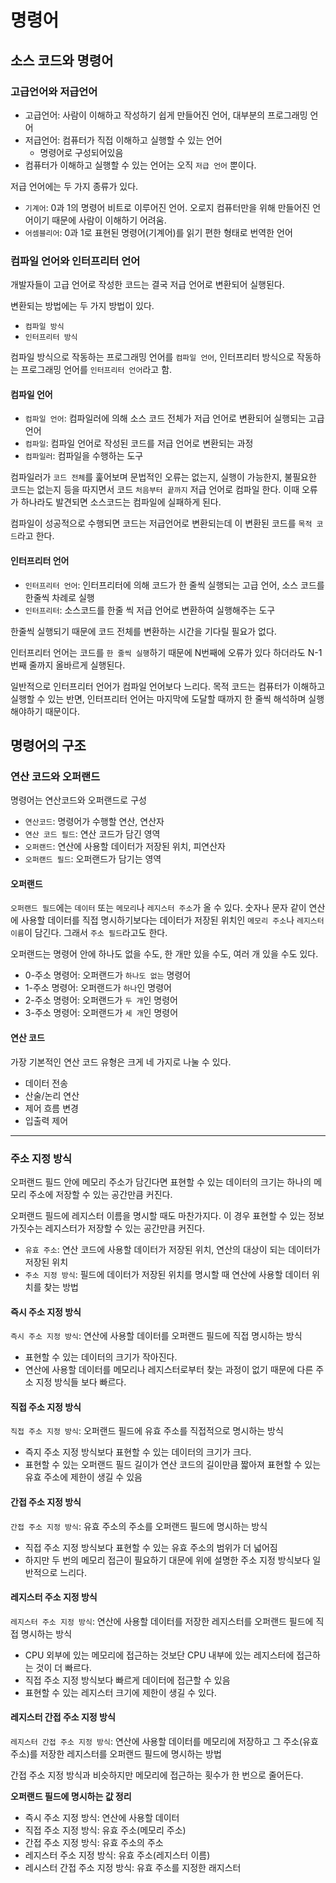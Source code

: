 # 명령어
## 소스 코드와 명령어
### 고급언어와 저급언어
- 고급언어: 사람이 이해하고 작성하기 쉽게 만들어진 언어, 대부분의 프로그래밍 언어
- 저급언어: 컴퓨터가 직접 이해하고 실행할 수 있는 언어
  - 명령어로 구성되어있음
- 컴퓨터가 이해하고 실행할 수 있는 언어는 오직 `저급 언어` 뿐이다.

저급 언어에는 두 가지 종류가 있다.
- `기계어`: 0과 1의 명령어 비트로 이루어진 언어. 오로지 컴퓨터만을 위해 만들어진 언어이기 때문에 사람이 이해하기 어려움.
- `어셈블리어`: 0과 1로 표현된 명령어(기계어)를 읽기 편한 형태로 번역한 언어

### 컴파일 언어와 인터프리터 언어
개발자들이 고급 언어로 작성한 코드는 결국 저급 언어로 변환되어 실행된다. 

변환되는 방법에는 두 가지 방법이 있다.
- `컴파일 방식`
- `인터프리터 방식`

컴파일 방식으로 작동하는 프로그래밍 언어를 `컴파일 언어`, 인터프리터 방식으로 작동하는 프로그래밍 언어를 `인터프리터 언어`라고 함.

#### 컴파일 언어
- `컴파일 언어`: 컴파일러에 의해 소스 코드 전체가 저급 언어로 변환되어 실행되는 고급 언어
- `컴파일`: 컴파일 언어로 작성된 코드를 저급 언어로 변환되는 과정 
- `컴파일러`: 컴파일을 수행하는 도구 

컴파일러가 `코드 전체`를 훑어보며 문법적인 오류는 없는지, 실행이 가능한지, 불필요한 코드는 없는지 등을 따지면서 코드 `처음부터 끝까지` 저급 언어로 컴파일 한다. 이때 오류가 하나라도 발견되면 소스코드는 컴파일에 실패하게 된다.

컴파일이 성공적으로 수행되면 코드는 저급언어로 변환되는데 이 변환된 코드를 `목적 코드`라고 한다.

#### 인터프리터 언어
- `인터프리터 언어`: 인터프리터에 의해 코드가 한 줄씩 실행되는 고급 언어, 소스 코드를 한줄씩 차례로 실행
- `인터프리터`: 소스코드를 한줄 씩 저급 언어로 변환하여 실행해주는 도구

한줄씩 실행되기 때문에 코드 전체를 변환하는 시간을 기다릴 필요가 없다.

인터프리터 언어는 코드를 `한 줄씩 실행`하기 때문에 N번째에 오류가 있다 하더라도 N-1번째 줄까지 올바르게 실행된다.

일반적으로 인터프리터 언어가 컴파일 언어보다 느리다. 목적 코드는 컴퓨터가 이해하고 실행할 수 있는 반면, 인터프리터 언어는 마지막에 도달할 때까지 한 줄씩 해석하며 실행해야하기 때문이다.

## 명령어의 구조
### 연산 코드와 오퍼랜드
명령어는 연산코드와 오퍼랜드로 구성
- `연산코드`: 명령어가 수행할 연산, 연산자
- `연산 코드 필드`: 연산 코드가 담긴 영역
- `오퍼랜드`: 연산에 사용할 데이터가 저장된 위치, 피연산자
- `오퍼랜드 필드`: 오퍼랜드가 담기는 영역

#### 오퍼랜드
`오퍼랜드 필드`에는 `데이터` 또는 `메모리`나 `레지스터 주소`가 올 수 있다. 숫자나 문자 같이 연산에 사용할 데이터를 직접 명시하기보다는 데이터가 저장된 위치인 `메모리 주소`나 `레지스터 이름`이 담긴다. 그래서 `주소 필드`라고도 한다.

오퍼랜드는 명령어 안에 하나도 없을 수도, 한 개만 있을 수도, 여러 개 있을 수도 있다.
- 0-주소 명령어: 오퍼랜드가 `하나도 없는` 명령어
- 1-주소 명령어: 오퍼랜드가 `하나`인 명령어
- 2-주소 명령어: 오퍼랜드가 `두 개`인 명령어
- 3-주소 명령어: 오퍼랜드가 `세 개`인 명령어

#### 연산 코드
가장 기본적인 연산 코드 유형은 크게 네 가지로 나눌 수 있다.
- 데이터 전송
- 산술/논리 연산
- 제어 흐름 변경
- 입출력 제어
<hr>

### 주소 지정 방식
오퍼랜드 필드 안에 메모리 주소가 담긴다면 표현할 수 있는 데이터의 크기는 하나의 메모리 주소에 저장할 수 있는 공간만큼 커진다.

오퍼랜드 필드에 레지스터 이름을 명시할 때도 마찬가지다. 이 경우 표현할 수 있는 정보 가짓수는 레지스터가 저장할 수 있는 공간만큼 커진다.

- `유효 주소`: 연산 코드에 사용할 데이터가 저장된 위치, 연산의 대상이 되는 데이터가 저장된 위치
- `주소 지정 방식`: 필드에 데이터가 저장된 위치를 명시할 때 연산에 사용할 데이터 위치를 찾는 방법

#### 즉시 주소 지정 방식
`즉시 주소 지정 방식`: 연산에 사용할 데이터를 오퍼랜드 필드에 직접 명시하는 방식
- 표현할 수 있는 데이터의 크기가 작아진다.
- 연산에 사용할 데이터를 메모리나 레지스터로부터 찾는 과정이 없기 때문에 다른 주소 지정 방식들 보다 빠르다.

#### 직접 주소 지정 방식
`직접 주소 지정 방식`: 오퍼랜드 필드에 유효 주소를 직접적으로 명시하는 방식
- 즉지 주소 지정 방식보다 표현할 수 있는 데이터의 크기가 크다.
- 표현할 수 있는 오퍼랜드 필드 길이가 연산 코드의 길이만큼 짧아져 표현할 수 있는 유효 주소에 제한이 생길 수 있음

#### 간접 주소 지정 방식
`간접 주소 지정 방식`: 유효 주소의 주소를 오퍼랜드 필드에 명시하는 방식
- 직접 주소 지정 방식보다 표현할 수 있는 유효 주소의 범위가 더 넓어짐
- 하지만 두 번의 메모리 접근이 필요하기 대문에 위에 설명한 주소 지정 방식보다 일반적으로 느리다.

#### 레지스터 주소 지정 방식
`레지스터 주소 지정 방식`: 연산에 사용할 데이터를 저장한 레지스터를 오퍼랜드 필드에 직접 명시하는 방식
- CPU 외부에 있는 메모리에 접근하는 것보단 CPU 내부에 있는 레지스터에 접근하는 것이 더 빠르다.
- 직접 주소 지정 방식보다 빠르게 데이터에 접근할 수 있음
- 표현할 수 있는 레지스터 크기에 제한이 생길 수 있다.

#### 레지스터 간접 주소 지정 방식
`레지스터 간접 주소 지정 방식`: 연산에 사용할 데이터를 메모리에 저장하고 그 주소(유효 주소)를 저장한 레지스터를 오퍼랜드 필드에 명시하는 방법

간접 주소 지정 방식과 비슷하지만 메모리에 접근하는 횟수가 한 번으로 줄어든다.

**오퍼랜드 필드에 명시하는 값 정리** 
- 즉시 주소 지정 방식: 연산에 사용할 데이터
- 직접 주소 지정 방식: 유효 주소(메모리 주소)
- 간접 주소 지정 방식: 유효 주소의 주소
- 레지스터 주소 지정 방식: 유효 주소(레지스터 이름)
- 레시스터 간접 주소 지정 방식: 유효 주소를 지정한 래지스터

